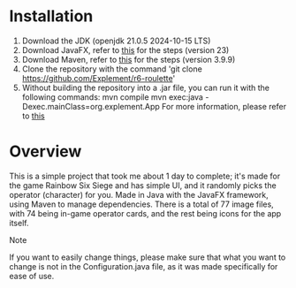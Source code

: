 # Installation

1. Download the JDK (openjdk 21.0.5 2024-10-15 LTS)
2. Download JavaFX, refer to [this](https://openjfx.io/openjfx-docs/) for the steps (version 23)
3. Download Maven, refer to [this](https://maven.apache.org/install.html) for the steps (version 3.9.9)
4. Clone the repository with the command 'git clone https://github.com/Explement/r6-roulette' 
5. Without building the repository into a .jar file, you can run it with the following commands:
mvn compile
mvn exec:java -Dexec.mainClass=org.explement.App
For more information, please refer to [this](https://metamug.com/article/java/build-run-java-maven-project-command-line.html)

# Overview

This is a simple project that took me about 1 day to complete; it's made for the game Rainbow Six Siege and has simple UI, and it randomly picks the operator (character) for you.
Made in Java with the JavaFX framework, using Maven to manage dependencies. There is a total of 77 image files, with 74 being in-game operator cards, and the rest being icons for the app itself.

> [!NOTE]
> If you want to easily change things, please make sure that what you want to change is not in the Configuration.java file, as it was made specifically for ease of use.
